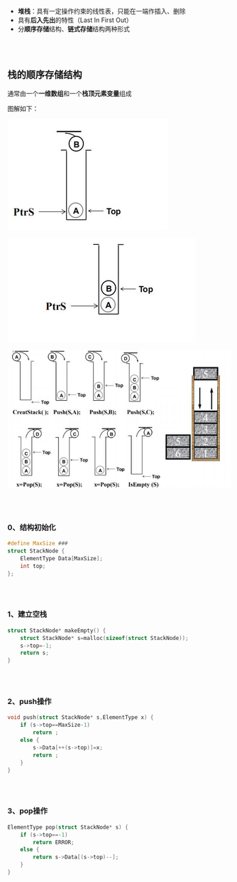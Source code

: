 - **堆栈**：具有一定操作约束的线性表，只能在一端作插入、删除
- 具有**后入先出**的特性（Last In First Out）
- 分**顺序存储**结构、**链式存储**结构两种形式
<br>
<br>


## 栈的顺序存储结构
通常由一个**一维数组**和一个**栈顶元素变量**组成

图解如下：

![](https://github.com/LUCY78765580/Day-Day-Leetcode/raw/master/screenshorts/stack001.jpg)

![](https://github.com/LUCY78765580/Day-Day-Leetcode/raw/master/screenshorts/stack002.jpg)

![](https://github.com/LUCY78765580/Day-Day-Leetcode/raw/master/screenshorts/stack003.jpg)

<br>
<br>

### 0、结构初始化
```c
#define MaxSize ###
struct StackNode {
    ElementType Data[MaxSize];
    int top;
};
```
<br>
<br>

### 1、建立空栈
```c
struct StackNode* makeEmpty() {
    struct StackNode* s=malloc(sizeof(struct StackNode));
    s->top=-1;
    return s;
}
```
<br>
<br>

### 2、push操作
```c
void push(struct StackNode* s,ElementType x) {
    if (s->top==MaxSize-1)
        return ;
    else {
        s->Data[++(s->top)]=x;
        return ;
    }
}
```
<br>
<br>

### 3、pop操作
```c
ElementType pop(struct StackNode* s) {
    if (s->top==-1)
        return ERROR;
    else {
        return s->Data[(s->top)--];
    }
}
```
